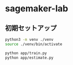 # sagemaker-lab

## 初期セットアップ

```sh
python3 -m venv ./venv                 
source ./venv/bin/activate
```

```sh
python app/train.py
python app/estimate.py
```
